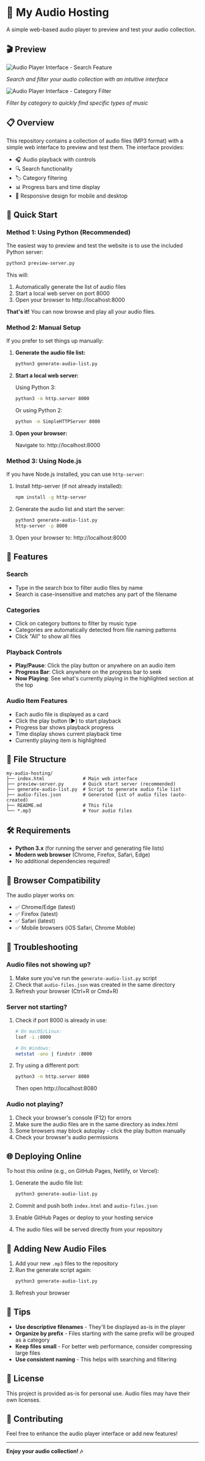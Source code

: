 # 🎵 My Audio Hosting

A simple web-based audio player to preview and test your audio collection.

## 🎬 Preview

![Audio Player Interface - Search Feature](https://github.com/user-attachments/assets/42c7ea1c-1c64-4644-b29b-72dab3dff9f3)

*Search and filter your audio collection with an intuitive interface*

![Audio Player Interface - Category Filter](https://github.com/user-attachments/assets/84641e65-5d1f-4cf0-8c8f-4108a11da3a4)

*Filter by category to quickly find specific types of music*

## 📋 Overview

This repository contains a collection of audio files (MP3 format) with a simple web interface to preview and test them. The interface provides:

- 🎧 Audio playback with controls
- 🔍 Search functionality
- 🏷️ Category filtering
- 📊 Progress bars and time display
- 📱 Responsive design for mobile and desktop

## 🚀 Quick Start

### Method 1: Using Python (Recommended)

The easiest way to preview and test the website is to use the included Python server:

```bash
python3 preview-server.py
```

This will:
1. Automatically generate the list of audio files
2. Start a local web server on port 8000
3. Open your browser to http://localhost:8000

**That's it!** You can now browse and play all your audio files.

### Method 2: Manual Setup

If you prefer to set things up manually:

1. **Generate the audio file list:**
   ```bash
   python3 generate-audio-list.py
   ```

2. **Start a local web server:**
   
   Using Python 3:
   ```bash
   python3 -m http.server 8000
   ```
   
   Or using Python 2:
   ```bash
   python -m SimpleHTTPServer 8000
   ```

3. **Open your browser:**
   
   Navigate to: http://localhost:8000

### Method 3: Using Node.js

If you have Node.js installed, you can use `http-server`:

1. Install http-server (if not already installed):
   ```bash
   npm install -g http-server
   ```

2. Generate the audio list and start the server:
   ```bash
   python3 generate-audio-list.py
   http-server -p 8000
   ```

3. Open your browser to: http://localhost:8000

## 🎨 Features

### Search
- Type in the search box to filter audio files by name
- Search is case-insensitive and matches any part of the filename

### Categories
- Click on category buttons to filter by music type
- Categories are automatically detected from file naming patterns
- Click "All" to show all files

### Playback Controls
- **Play/Pause**: Click the play button or anywhere on an audio item
- **Progress Bar**: Click anywhere on the progress bar to seek
- **Now Playing**: See what's currently playing in the highlighted section at the top

### Audio Item Features
- Each audio file is displayed as a card
- Click the play button (▶) to start playback
- Progress bar shows playback progress
- Time display shows current playback time
- Currently playing item is highlighted

## 📁 File Structure

```
my-audio-hosting/
├── index.html              # Main web interface
├── preview-server.py       # Quick start server (recommended)
├── generate-audio-list.py  # Script to generate audio file list
├── audio-files.json        # Generated list of audio files (auto-created)
├── README.md               # This file
└── *.mp3                   # Your audio files
```

## 🛠️ Requirements

- **Python 3.x** (for running the server and generating file lists)
- **Modern web browser** (Chrome, Firefox, Safari, Edge)
- No additional dependencies required!

## 📱 Browser Compatibility

The audio player works on:
- ✅ Chrome/Edge (latest)
- ✅ Firefox (latest)
- ✅ Safari (latest)
- ✅ Mobile browsers (iOS Safari, Chrome Mobile)

## 🔧 Troubleshooting

### Audio files not showing up?

1. Make sure you've run the `generate-audio-list.py` script
2. Check that `audio-files.json` was created in the same directory
3. Refresh your browser (Ctrl+R or Cmd+R)

### Server not starting?

1. Check if port 8000 is already in use:
   ```bash
   # On macOS/Linux:
   lsof -i :8000
   
   # On Windows:
   netstat -ano | findstr :8000
   ```

2. Try using a different port:
   ```bash
   python3 -m http.server 8080
   ```
   Then open http://localhost:8080

### Audio not playing?

1. Check your browser's console (F12) for errors
2. Make sure the audio files are in the same directory as index.html
3. Some browsers may block autoplay - click the play button manually
4. Check your browser's audio permissions

## 🌐 Deploying Online

To host this online (e.g., on GitHub Pages, Netlify, or Vercel):

1. Generate the audio file list:
   ```bash
   python3 generate-audio-list.py
   ```

2. Commit and push both `index.html` and `audio-files.json`

3. Enable GitHub Pages or deploy to your hosting service

4. The audio files will be served directly from your repository

## 📝 Adding New Audio Files

1. Add your new `.mp3` files to the repository
2. Run the generate script again:
   ```bash
   python3 generate-audio-list.py
   ```
3. Refresh your browser

## 🎯 Tips

- **Use descriptive filenames** - They'll be displayed as-is in the player
- **Organize by prefix** - Files starting with the same prefix will be grouped as a category
- **Keep files small** - For better web performance, consider compressing large files
- **Use consistent naming** - This helps with searching and filtering

## 📄 License

This project is provided as-is for personal use. Audio files may have their own licenses.

## 🤝 Contributing

Feel free to enhance the audio player interface or add new features!

---

**Enjoy your audio collection! 🎶**
